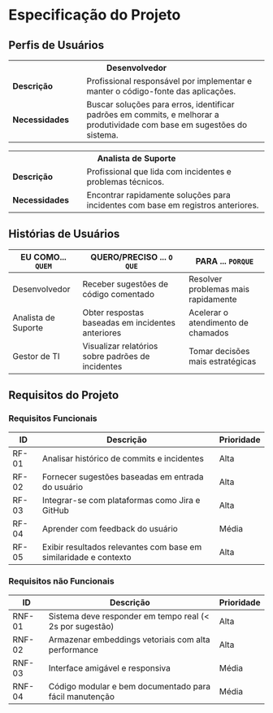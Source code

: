 # Especificação do Projeto

## Perfis de Usuários

<table>
<tbody>
<tr align=center>
<th colspan="2">Desenvolvedor</th>
</tr>
<tr>
<td width="150px"><b>Descrição</b></td>
<td width="600px">Profissional responsável por implementar e manter o código-fonte das aplicações.</td>
</tr>
<tr>
<td><b>Necessidades</b></td>
<td>Buscar soluções para erros, identificar padrões em commits, e melhorar a produtividade com base em sugestões do sistema.</td>
</tr>
</tbody>
</table>

<table>
<tbody>
<tr align=center>
<th colspan="2">Analista de Suporte</th>
</tr>
<tr>
<td width="150px"><b>Descrição</b></td>
<td width="600px">Profissional que lida com incidentes e problemas técnicos.</td>
</tr>
<tr>
<td><b>Necessidades</b></td>
<td>Encontrar rapidamente soluções para incidentes com base em registros anteriores.</td>
</tr>
</tbody>
</table>

## Histórias de Usuários

|EU COMO... `QUEM`         | QUERO/PRECISO ... `O QUE`                           |PARA ... `PORQUE`                         |
|--------------------------|-----------------------------------------------------|------------------------------------------|
| Desenvolvedor            | Receber sugestões de código comentado              | Resolver problemas mais rapidamente      |
| Analista de Suporte      | Obter respostas baseadas em incidentes anteriores  | Acelerar o atendimento de chamados       |
| Gestor de TI             | Visualizar relatórios sobre padrões de incidentes  | Tomar decisões mais estratégicas         |

## Requisitos do Projeto

### Requisitos Funcionais

|ID    | Descrição                                                                 | Prioridade |
|------|---------------------------------------------------------------------------|------------|
| RF-01 | Analisar histórico de commits e incidentes                              | Alta       |
| RF-02 | Fornecer sugestões baseadas em entrada do usuário                       | Alta       |
| RF-03 | Integrar-se com plataformas como Jira e GitHub                          | Alta       |
| RF-04 | Aprender com feedback do usuário                                        | Média      |
| RF-05 | Exibir resultados relevantes com base em similaridade e contexto        | Alta       |

### Requisitos não Funcionais

|ID      | Descrição                                                              |Prioridade |
|--------|------------------------------------------------------------------------|-----------|
| RNF-01 | Sistema deve responder em tempo real (< 2s por sugestão)               | Alta      |
| RNF-02 | Armazenar embeddings vetoriais com alta performance                    | Alta      |
| RNF-03 | Interface amigável e responsiva                                        | Média     |
| RNF-04 | Código modular e bem documentado para fácil manutenção                 | Média     |
